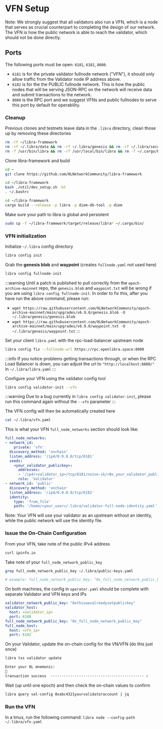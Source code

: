 # VFN Setup

Note:
We strongly suggest that all validators also run a VFN, which is a node that serves as crucial counterpart to completing the design of our network. The VFN is how the public network is able to reach the validator, which should not be done directly.


## Ports
The following ports must be open: `6181`, `6182`, `8080`.

- `6181` is for the private validator fullnode network ("VFN"), it should only allow traffic from the Validator node IP address above.
- `6182` is for the the PUBLIC fullnode network. This is how the public nodes that will be serving JSON-RPC on the network will receive data and submit transactions to the network.
- `8080` is the RPC port and we suggest VFNs and public fullnodes to serve this port by default for operability.


### Cleanup

Previous clones and testnets leave data in the `.libra` directory, clean those up by removing these directories

``` bash
rm -rf ~/libra-framework
rm -rf ~/.libra/data && rm -rf ~/.libra/genesis && rm -rf ~/.libra/secure-data.json
rm -f /usr/bin/libra && rm -rf /usr/local/bin/libra && rm -f ~/.cargo/bin/libra
```

Clone libra-framework and build   
``` bash
cd ~
git clone https://github.com/0LNetworkCommunity/libra-framework

cd ~/libra-framework
bash ./util/dev_setup.sh -bt
. ~/.bashrc

cd ~/libra-framework
cargo build --release -p libra -p diem-db-tool -p diem
```

Make sure your path to libra is global and persistent
``` bash
sudo cp -f ~/libra-framework/target/release/libra* ~/.cargo/bin/
```


### VFN initialization
Initialize `~/.libra` config directory 
``` bash
libra config init
```

Grab the **genesis blob** and **waypoint** (creates `fullnode.yaml` not used here)
``` bash
libra config fullnode-init
```

:::warning
Until a patch is published to pull correctly from the `epoch-archive-mainnet` repo, the `genesis.blob` and `waypoint.txt` will be wrong if you are using `libra config fullnode-init`.
In order to fix this, after you have run the above command, please run:
- `wget https://raw.githubusercontent.com/0LNetworkCommunity/epoch-archive-mainnet/main/upgrades/v6.9.0/genesis.blob -O ~/.libra/genesis/genesis.blob`
- `wget https://raw.githubusercontent.com/0LNetworkCommunity/epoch-archive-mainnet/main/upgrades/v6.9.0/waypoint.txt -O ~/.libra/genesis/waypoint.txt`
:::

Set your client `libra.yaml` with the rpc-load-balancer upstream node
``` bash
libra config fix --fullnode-url https://rpc.openlibra.space:8080
```

:::info
If you notice problems getting transactions through, or when the RPC Load Balancer is down, you can adjust the url to `"http://localhost:8080/"` in `~/.libra/libra.yaml`
:::

Configure your VFN using the validator config tool
``` bash
libra config validator-init --vfn
```

:::warning
Due to a bug currently in `libra config validator-init`, please run this command again without the `--vfn` parameter
:::

The VFN config will then be automatically created here
``` bash
cat ~/.libra/vfn.yaml
```


This is what your VFN `full_node_networks` section should look like:
``` yaml
full_node_networks:
- network_id:
    private: 'vfn'
  discovery_method: 'onchain'
  listen_address: '/ip4/0.0.0.0/tcp/6181'
  seeds:
    <your_validator_publickey>:
      addresses:
      - '/ip4/<validator_ip>/tcp/6181/noise-ik/<0x_your_validator_publickey>/handshake/0'
      role: 'Validator'
- network_id: 'public'
  discovery_method: 'onchain'
  listen_address: '/ip4/0.0.0.0/tcp/6182'
  identity:
    type: 'from_file'
    path: '/home/<your_user>/.libra/validator-full-node-identity.yaml'
```

Note:
Your VFN will use your validator as an upstream without an identity, while the public network will use the identity file.

### Issue the On-Chain Configuration

From your VFN, take note of the public IPv4 address
``` bash
curl ipinfo.io
```

Take note of your `full_node_network_public_key`
``` bash
grep full_node_network_public_key ~/.libra/public-keys.yaml

# example: full_node_network_public_key: "0x_full_node_network_public_key"
```

On both machines, the config in `operator.yaml` should be complete with separate Validator and VFN keys and IPs
``` yaml
validator_network_public_key: "0xthiswasalreadysetpublickey"
validator_host:
  host: <validator_ip>
  port: 6180
full_node_network_public_key: "0x_full_node_network_public_key"
full_node_host:
  host: <vfn_ip>
  port: 6182
```

On your Validator, update the on-chain config for the VN/VFN (do this just once)
``` bash
libra txs validator update

Enter your 0L mnemonic:
🔑
transaction success  ··········································· ✓
```

Wait (up until one epoch) and then check the on-chain values to confirm
``` bash
libra query val-config 0xabc4321yourvalidatoraccount | jq
```

### Run the VFN
In a tmux, run the following command:
`libra node --config-path ~/.libra/vfn.yaml`
